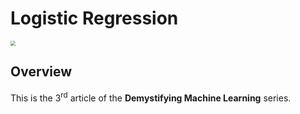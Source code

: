 # Logistic Regression

<img src="/Users/swayam/Desktop/demystifying_machine_learning/logistic_regression/images/head.jpg" style="zoom:50%;" />

## Overview

This is the 3<sup>rd</sup> article of the **Demystifying Machine Learning** series. 
